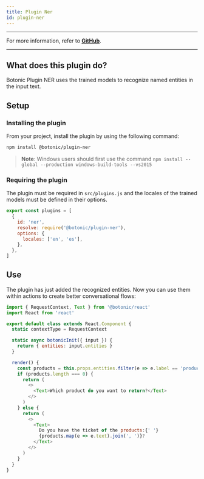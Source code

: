 ```yaml
---
title: Plugin Ner
id: plugin-ner
---
```


---

For more information, refer to **[GitHub](https://github.com/hubtype/botonic/tree/master/packages/botonic-plugin-ner)**.

---

## What does this plugin do?

Botonic Plugin NER uses the trained models to recognize named entities in the input text.

## Setup

### Installing the plugin

From your project, install the plugin by using the following command:

```bash
npm install @botonic/plugin-ner
```

> **Note**: Windows users should first use the command
> `npm install --global --production windows-build-tools --vs2015`

### Requiring the plugin

The plugin must be required in `src/plugins.js` and the locales of the trained models must be defined in their options.

```javascript
export const plugins = [
  {
    id: 'ner',
    resolve: require('@botonic/plugin-ner'),
    options: {
      locales: ['en', 'es'],
    },
  },
]
```

## Use

The plugin has just added the recognized entities. Now you can use them within actions to create better conversational flows:

```javascript
import { RequestContext, Text } from '@botonic/react'
import React from 'react'

export default class extends React.Component {
  static contextType = RequestContext

  static async botonicInit({ input }) {
    return { entities: input.entities }
  }

  render() {
    const products = this.props.entities.filter(e => e.label == 'product')
    if (products.length === 0) {
      return (
        <>
          <Text>Which product do you want to return?</Text>
        </>
      )
    } else {
      return (
        <>
          <Text>
            Do you have the ticket of the products:{' '}
            {products.map(e => e.text).join(', ')}?
          </Text>
        </>
      )
    }
  }
}
```
